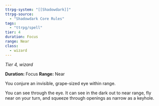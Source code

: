 ```yaml
---
ttrpg-system: "[[Shadowdark]]"
ttrpg-source: 
  - "Shadowdark Core Rules"
tags:
  - "ttrpg/spell"
tier: 4
duration: Focus
range: Near
class:
  - wizard
---
```

*Tier 4, wizard*

**Duration:** Focus
**Range:** Near

You conjure an invisible, grape-sized eye within range.

You can see through the eye. It can see in the dark out to near range, fly near on your turn, and squeeze through openings as narrow as a keyhole.

